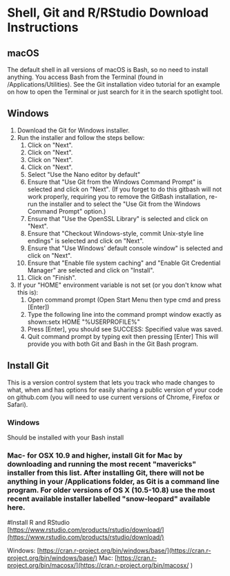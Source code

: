 # Shell, Git and R/RStudio Download Instructions

## macOS
The default shell in all versions of macOS is Bash, so no need to install anything. You access Bash from the Terminal (found in /Applications/Utilities). See the Git installation video tutorial for an example on how to open the Terminal or just search for it in the search spotlight tool.

## Windows

1.	Download the Git for Windows installer.
2.	Run the installer and follow the steps bellow: 
	1.	Click on "Next".
	2.	Click on "Next".
	3.	Click on "Next".
	4.	Click on "Next".
	5.	Select "Use the Nano editor by default"
	6.	Ensure that "Use Git from the Windows Command Prompt" is selected and click on "Next". (If you forget to do this gitbash will not work properly, requiring you to remove the GitBash installation, re-run the installer and to select the "Use Git from the Windows Command Prompt" option.)
	7.	Ensure that "Use the OpenSSL Library" is selected and click on "Next".
	8.	Ensure that "Checkout Windows-style, commit Unix-style line endings" is selected and click on "Next".
	9.	Ensure that "Use Windows' default console window" is selected and click on "Next".
	10.	Ensure that "Enable file system caching" and "Enable Git Credential Manager" are selected and click on "Install".
	11.	Click on "Finish".
3.	If your "HOME" environment variable is not set (or you don't know what this is): 
	1.	Open command prompt (Open Start Menu then type cmd and press [Enter])
	2.	Type the following line into the command prompt window exactly as 
shown:setx HOME "%USERPROFILE%" 
	3.	Press [Enter], you should see SUCCESS: Specified value was saved.
	4.	Quit command prompt by typing exit then pressing [Enter]
This will provide you with both Git and Bash in the Git Bash program.


## Install Git
This is a version control system that lets you track who made changes to what, when and has options for easily sharing a public version of your code on github.com (you will need to use current versions of Chrome, Firefox or Safari).

### Windows
Should be installed with your Bash install

### Mac- for OSX 10.9 and higher, install Git for Mac by downloading and running the most recent "mavericks" installer from this list. After installing Git, there will not be anything in your /Applications folder, as Git is a command line program. For older versions of OS X (10.5-10.8) use the most recent available installer labelled "snow-leopard" available here. 


#Install R and RStudio
[https://www.rstudio.com/products/rstudio/download/](https://www.rstudio.com/products/rstudio/download/)

Windows: [https://cran.r-project.org/bin/windows/base/](https://cran.r-project.org/bin/windows/base/)
Mac: [https://cran.r-project.org/bin/macosx/](https://cran.r-project.org/bin/macosx/ )
